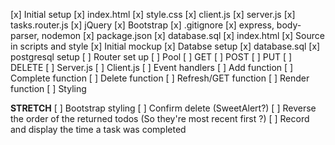 [x] Initial setup
    [x] index.html
    [x] style.css
    [x] client.js
    [x] server.js
    [x] tasks.router.js
    [x] jQuery
    [x] Bootstrap
    [x] .gitignore
    [x] express, body-parser, nodemon
    [x] package.json
    [x] database.sql
[x] index.html
    [x] Source in scripts and style
    [x] Initial mockup
[x] Databse setup
    [x] database.sql
    [x] postgresql setup
[ ] Router set up
    [ ] Pool
    [ ] GET
    [ ] POST
    [ ] PUT
    [ ] DELETE
[ ] Server.js
[ ] Client.js
    [ ] Event handlers
    [ ] Add function
    [ ] Complete function
    [ ] Delete function
    [ ] Refresh/GET function
    [ ] Render function
[ ] Styling

**STRETCH**
[ ] Bootstrap styling
[ ] Confirm delete (SweetAlert?)
[ ] Reverse the order of the returned todos (So they're most recent first ?)
[ ] Record and display the time a task was completed